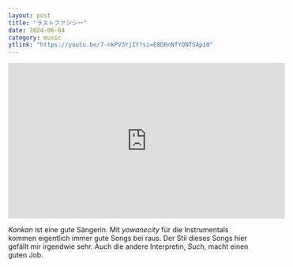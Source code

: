 ```yaml
---
layout: post
title: "ラストファンシー"
date: 2024-06-04
category: music
ytlink: "https://youtu.be/7-nkPV3YjIY?si=E8DRnNfYQNTSApi0"
---
```


<iframe width="560" height="315" src="https://www.youtube.com/embed/7-nkPV3YjIY?si=nCympr-rXrVMiv3V&amp;controls=1" title="YouTube video player" frameborder="0" allow="accelerometer; autoplay; clipboard-write; encrypted-media; gyroscope; picture-in-picture; web-share" referrerpolicy="strict-origin-when-cross-origin" allowfullscreen></iframe>

_Kankan_ ist eine gute Sängerin. Mit _yowanecity_ für die Instrumentals kommen eigentlich immer gute Songs bei raus. Der
Stil dieses Songs hier gefällt mir irgendwie sehr. Auch die andere Interpretin, _Such_, macht einen guten Job.  